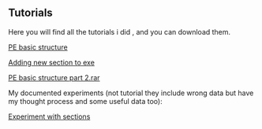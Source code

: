 ## Tutorials

Here you will find all the tutorials i did , and you can download them.

[PE basic structure](https://www.dropbox.com/s/kloum0jximqs2de/PE%20basic%20structure.rar?dl=0)


[Adding new section to exe](https://www.dropbox.com/s/41el8li5hyykpq1/Adding%20new%20section%20to%20exe.rar?dl=0)


[PE basic structure part 2.rar](https://www.dropbox.com/s/90a8bx92gh3tsww/PE%20basic%20structure%20part%202.rar?dl=0)



My documented experiments (not tutorial they include wrong data but have my thought process and some useful data too):

[Experiment with sections](https://www.dropbox.com/s/ibrow044it9ifox/Experiment%20with%20sections.rar?dl=0)
